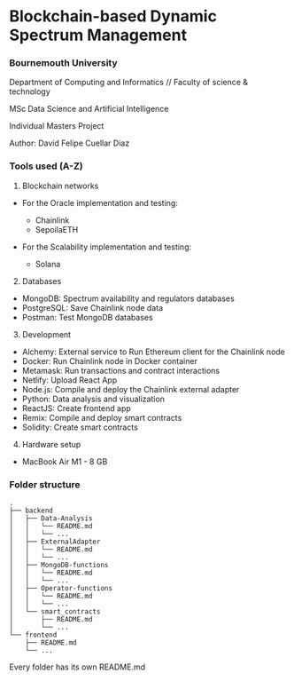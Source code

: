 # Blockchain-based Dynamic Spectrum Management

### Bournemouth University

Department of Computing and Informatics //
Faculty of science & technology

MSc Data Science and Artificial Intelligence

Individual Masters Project

Author: David Felipe Cuellar Diaz

### Tools used (A-Z)

1. Blockchain networks

- For the Oracle implementation and testing:

  - Chainlink
  - SepoilaETH

- For the Scalability implementation and testing:

  - Solana

2. Databases

  - MongoDB: Spectrum availability and regulators databases
  - PostgreSQL: Save Chainlink node data
  - Postman: Test MongoDB databases

3. Development

  - Alchemy: External service to Run Ethereum client for the Chainlink node
  - Docker: Run Chainlink node in Docker container
  - Metamask: Run transactions and contract interactions
  - Netlify: Upload React App
  - Node.js: Compile and deploy the Chainlink external adapter
  - Python: Data analysis and visualization
  - ReactJS: Create frontend app
  - Remix: Compile and deploy smart contracts
  - Solidity: Create smart contracts

4. Hardware setup

  - MacBook Air M1 - 8 GB

### Folder structure

    .
    ├── backend
    │   ├── Data-Analysis
    │   │   └── README.md
    │   │   └── ...
    │   ├── ExternalAdapter
    │   │   └── README.md
    │   │   └── ...
    │   ├── MongoDB-functions
    │   │   └── README.md
    │   │   └── ...
    │   ├── Operator-functions
    │   │   └── README.md
    │   │   └── ...
    │   └── smart_contracts
    │       ├── README.md
    │       └── ...
    └── frontend
        ├── README.md
        └── ...

Every folder has its own README.md
